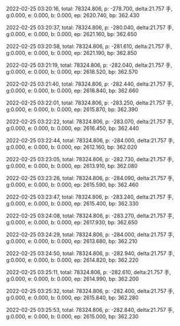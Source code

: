 2022-02-25 03:20:16, total: 78324.806, p: -278.700, delta:21.757 手, g:0.000, e: 0.000, b: 0.000, ep: 2620.740, bp: 362.430

2022-02-25 03:20:37, total: 78324.806, p: -280.040, delta:21.757 手, g:0.000, e: 0.000, b: 0.000, ep: 2621.160, bp: 362.650

2022-02-25 03:20:58, total: 78324.806, p: -281.610, delta:21.757 手, g:0.000, e: 0.000, b: 0.000, ep: 2621.190, bp: 362.850

2022-02-25 03:21:19, total: 78324.806, p: -282.040, delta:21.757 手, g:0.000, e: 0.000, b: 0.000, ep: 2618.520, bp: 362.570

2022-02-25 03:21:40, total: 78324.806, p: -282.440, delta:21.757 手, g:0.000, e: 0.000, b: 0.000, ep: 2618.840, bp: 362.660

2022-02-25 03:22:01, total: 78324.806, p: -283.250, delta:21.757 手, g:0.000, e: 0.000, b: 0.000, ep: 2615.870, bp: 362.390

2022-02-25 03:22:22, total: 78324.806, p: -283.070, delta:21.757 手, g:0.000, e: 0.000, b: 0.000, ep: 2616.450, bp: 362.440

2022-02-25 03:22:44, total: 78324.806, p: -284.000, delta:21.757 手, g:0.000, e: 0.000, b: 0.000, ep: 2612.160, bp: 362.020

2022-02-25 03:23:05, total: 78324.806, p: -282.730, delta:21.757 手, g:0.000, e: 0.000, b: 0.000, ep: 2613.910, bp: 362.080

2022-02-25 03:23:26, total: 78324.806, p: -284.090, delta:21.757 手, g:0.000, e: 0.000, b: 0.000, ep: 2615.590, bp: 362.460

2022-02-25 03:23:47, total: 78324.806, p: -283.240, delta:21.757 手, g:0.000, e: 0.000, b: 0.000, ep: 2615.400, bp: 362.330

2022-02-25 03:24:08, total: 78324.806, p: -283.270, delta:21.757 手, g:0.000, e: 0.000, b: 0.000, ep: 2617.930, bp: 362.650

2022-02-25 03:24:29, total: 78324.806, p: -284.000, delta:21.757 手, g:0.000, e: 0.000, b: 0.000, ep: 2613.680, bp: 362.210

2022-02-25 03:24:50, total: 78324.806, p: -282.940, delta:21.757 手, g:0.000, e: 0.000, b: 0.000, ep: 2614.820, bp: 362.220

2022-02-25 03:25:11, total: 78324.806, p: -282.610, delta:21.757 手, g:0.000, e: 0.000, b: 0.000, ep: 2614.990, bp: 362.200

2022-02-25 03:25:32, total: 78324.806, p: -282.400, delta:21.757 手, g:0.000, e: 0.000, b: 0.000, ep: 2615.840, bp: 362.280

2022-02-25 03:25:53, total: 78324.806, p: -282.840, delta:21.757 手, g:0.000, e: 0.000, b: 0.000, ep: 2615.000, bp: 362.230
